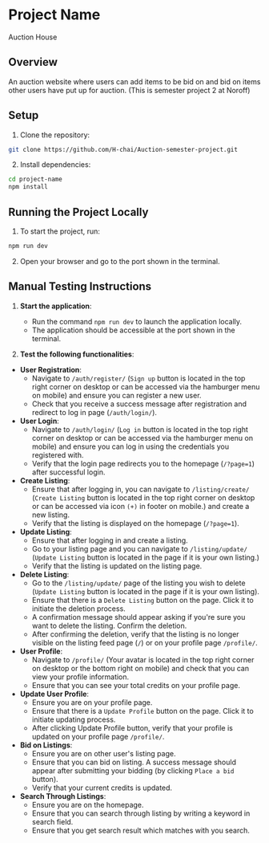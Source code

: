 # Project Name

Auction House

## Overview

An auction website where users can add items to be bid on and bid on items other users have put up for auction. (This is semester project 2 at Noroff)

## Setup

1. Clone the repository:

```bash
git clone https://github.com/H-chai/Auction-semester-project.git
```

2. Install dependencies:

```bash
cd project-name
npm install
```

## Running the Project Locally

1. To start the project, run:

```bash
npm run dev
```

2. Open your browser and go to the port shown in the terminal.

## Manual Testing Instructions

1. **Start the application**:

   - Run the command `npm run dev` to launch the application locally.
   - The application should be accessible at the port shown in the terminal.

2. **Test the following functionalities**:

- **User Registration**:
  - Navigate to `/auth/register/` (`Sign up` button is located in the top right corner on desktop or can be accessed via the hamburger menu on mobile) and ensure you can register a new user.
  - Check that you receive a success message after registration and redirect to log in page (`/auth/login/`).
- **User Login**:
  - Navigate to `/auth/login/` (`Log in` button is located in the top right corner on desktop or can be accessed via the hamburger menu on mobile) and ensure you can log in using the credentials you registered with.
  - Verify that the login page redirects you to the homepage (`/?page=1`) after successful login.
- **Create Listing**:
  - Ensure that after logging in, you can navigate to `/listing/create/` (`Create Listing` button is located in the top right corner on desktop or can be accessed via icon `(+)` in footer on mobile.) and create a new listing.
  - Verify that the listing is displayed on the homepage (`/?page=1`).
- **Update Listing**:
  - Ensure that after logging in and create a listing.
  - Go to your listing page and you can navigate to `/listing/update/` (`Update Listing` button is located in the page if it is your own listing.)
  - Verify that the listing is updated on the listing page.
- **Delete Listing**:
  - Go to the `/listing/update/` page of the listing you wish to delete (`Update Listing` button is located in the page if it is your own listing).
  - Ensure that there is a `Delete Listing` button on the page. Click it to initiate the deletion process.
  - A confirmation message should appear asking if you're sure you want to delete the listing. Confirm the deletion.
  - After confirming the deletion, verify that the listing is no longer visible on the listing feed page (`/`) or on your profile page `/profile/`.
- **User Profile**:
  - Navigate to `/profile/` (Your avatar is located in the top right corner on desktop or the bottom right on mobile) and check that you can view your profile information.
  - Ensure that you can see your total credits on your profile page.
- **Update User Profile**:
  - Ensure you are on your profile page.
  - Ensure that there is a `Update Profile` button on the page. Click it to initiate updating process.
  - After clicking Update Profile button, verify that your profile is updated on your profile page `/profile/`.
- **Bid on Listings**:
  - Ensure you are on other user's listing page.
  - Ensure that you can bid on listing. A success message should appear after submitting your bidding (by clicking `Place a bid` button).
  - Verify that your current credits is updated.
- **Search Through Listings**:
  - Ensure you are on the homepage.
  - Ensure that you can search through listing by writing a keyword in search field.
  - Ensure that you get search result which matches with you search.
